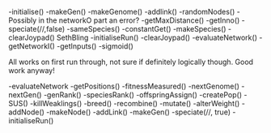 -initialise()
  -makeGen()
  -makeGenome()
  -addlink()
    -randomNodes()
      -Possibly in the networkO part an error?
      -getMaxDistance()
    -getInno()
  -speciate(//,false)
    -sameSpecies()
      -constantGet()
    -makeSpecies()
  -clearJoypad() SethBling
  -initialiseRun()
    -clearJoypad()
    -evaluateNetwork()
      -getNetworkI()
      -getInputs()
      -sigmoid()

All works on first run through, not sure if definitely logically though.
Good work anyway!


-evaluateNetwork
-getPositions()
-fitnessMeasured()
-nextGenome()
  -nextGen()
    -genRank()
    -speciesRank()
    -offspringAssign()
    -createPop()
      -SUS()
      -killWeaklings()
      -breed()
        -recombine()
        -mutate()
          -alterWeight()
          -addNode()
            -makeNode()
          -addLink()
    -makeGen()
    -speciate(//, true)
-initialiseRun()
